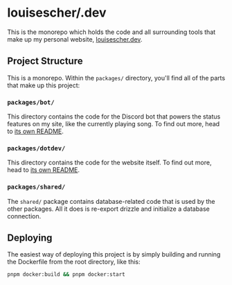 # louisescher/.dev

This is the monorepo which holds the code and all surrounding tools that make up my personal website, [louisescher.dev](https://louisescher.dev).

## Project Structure

This is a monorepo. Within the `packages/` directory, you'll find all of the parts that make up this project:

### `packages/bot/`

This directory contains the code for the Discord bot that powers the status features on my site, like the currently playing song. To find out more, head to [its own README](packages/bot/README.md).

### `packages/dotdev/`

This directory contains the code for the website itself. To find out more, head to [its own README](packages/dotdev/README.md).

### `packages/shared/`

The `shared/` package contains database-related code that is used by the other packages. All it does is re-export drizzle and initialize a database connection.

## Deploying

The easiest way of deploying this project is by simply building and running the Dockerfile from the root directory, like this:

```bash
pnpm docker:build && pnpm docker:start
```
